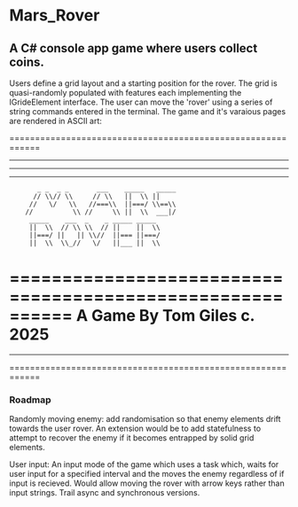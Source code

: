 # Mars_Rover

## A C# console app game where users collect coins.

Users define a grid layout and a starting position for the rover. The grid is quasi-randomly populated with features each implementing the IGrideElement interface. The user can move the 'rover' using a series of string commands entered in the terminal. The game and it's varaious pages are rendered in ASCII art:

============================================================
***              *                            *          ***
**     *                 *                          *     **
*         *                           *       *            *
           _ _  _ _       ___    _____   _____              
          // \\// \\     // \\   ||  \\ ||                  
         //   \/   \\   //===\\  ||===/ \\==\\              
        //          \\ //     \\ ||  \\  ___|/              
         _____    ___  _    _ _____ _____                   
         ||  \\  // \\ \\  // ||    ||  \\                  
         ||===/ ||   || \\//  ||=== ||===/                  
         ||  \\  \\_//   \/   ||___ ||  \\                  
                                                            
 ========================================================== 
             A Game By Tom Giles c. 2025                    
 ========================================================== 
** *       *                         *          * *         
============================================================


### Roadmap

Randomly moving enemy: add randomisation so that enemy elements drift towards the user rover. An extension would be to add statefulness to attempt to recover the enemy if it becomes entrapped by solid grid elements.<br/>

User input: An input mode of the game which uses a task which, waits for user input for a specified interval and the moves the enemy regardless of if input is recieved. Would allow moving the rover with arrow keys rather than input strings. Trail async and synchronous versions.
